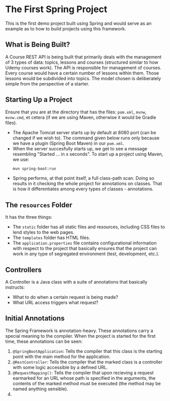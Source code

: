 # The First Spring Project

This is the first demo project built using Spring and would serve as an example as to how to build projects using this framework.


## What is Being Built?

A Course REST API is being built that primarily deals with the management of 3 types of data: topics, lessons and courses (structured similar to how Udemy courses work). The API is responsible for management of courses. Every course would have a certain number of lessons within them. Those lessons would be subdivided into topics. The model chosen is deliberately simple from the perspective of a starter.


## Starting Up a Project

Ensure that you are at the directory that has the files: `pom.xml`, `mvnw`, `mvnw.cmd`, et cetera (if we are using Maven, otherwise it would be Gradle files). 
- The Apache Tomcat server starts up by default at 8080 port (can be changed if we wish to). The command given below runs only because we have a plugin (Spring Boot Maven) in our `pom.xml`.
- When the server succesfully starts up, we get to see a message resembling "Started ... in x seconds". To start up a project using Maven, we use:
    ```sh
    mvn spring-boot:run
    ```
- Spring performs, at that point itself, a full class-path scan. Doing so results in it checking the whole project for annotations on classes. That is how it differentiates among every types of classes - annotations.


## The `resources` Folder

It has the three things:
- The `static` folder has all static files and resources, including CSS files to lend styles to the web pages.
- The `templates` folder has HTML files.
- The `application.properties` file contains configurational information with respect to the project that basically ensures that the project can work in any type of segregated environment (test, development, etc.).


## Controllers

A Controller is a Java class with a suite of annotations that basically instructs:
- What to do when a certain request is being made?
- What URL access triggers what request?


## Initial Annotations

The Spring Framework is annotation-heavy. These annotations carry a special meaning to the compiler. When the project is started for the first time, these annotations can be seen:
1. `@SpringBootApplication`: Tells the compiler that this class is the starting point with the main method for the application.
1. `@RestController`: Tells the compiler that the marked class is a controller with some logic accessible by a defined URL.
1. `@RequestMapping()`: Tells the compiler that upon recieving a request earmarked for an URL whose path is specified in the arguments, the contents of the marked method must be executed (the method may be named anything sensible).
1. 